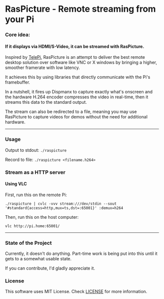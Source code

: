 # RasPicture - Remote streaming from your Pi

### Core idea:
#### If it displays via HDMI/S-Video, it can be streamed with RasPicture.

Inspired by [TelePi](https://github.com/DougGore/telepi "DougGore's TelePi Repo"),
RasPicture is an attempt to deliver the best remote desktop solution over software
like VNC or X windows by bringing a higher, smoother framerate with low latency.

It achieves this by using libraries that directly communicate with the Pi's framebuffer.

In a nutshell, it fires up Dispmanx to capture exactly what's onscreen and the hardware H.264 encoder compresses the video in real-time, then it streams this data to the standard output.

The stream can also be redirected to a file, meaning you may use RasPicture
to capture videos for demos without the need for additional hardware.

---

### Usage
Output to stdout: `./raspicture`

Record to file: `./raspicture <filename.h264>`

### Stream as a HTTP server

#### Using VLC
First, run this on the remote Pi:

	./raspicture | cvlc -vvv stream:///dev/stdin --sout '#standard{access=http,mux=ts,dst=:65001}' :demux=h264

Then, run this on the host computer:

	vlc http://pi.home:65001/

---

### State of the Project
Currently, it doesn't do anything.
Part-time work is being put into this until it gets to a somewhat usable state.

If you can contribute, I'd gladly appreciate it.

### License

This software uses MIT License. Check [LICENSE](LICENSE) for more information.
